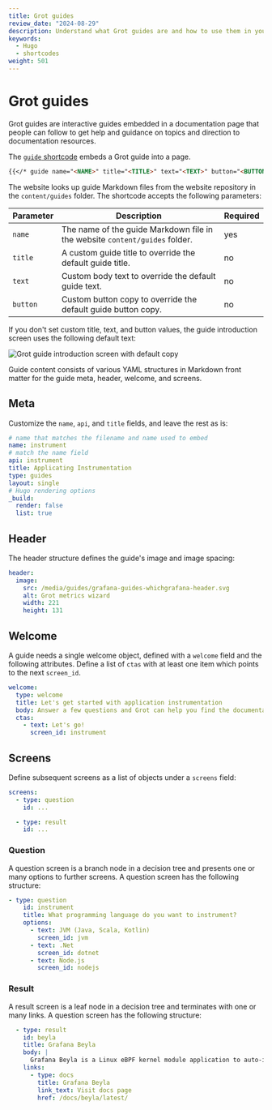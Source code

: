 ```yaml
---
title: Grot guides
review_date: "2024-08-29"
description: Understand what Grot guides are and how to use them in your Markdown.
keywords:
  - Hugo
  - shortcodes
weight: 501
---
```


# Grot guides

Grot guides are interactive guides embedded in a documentation page that people can follow to get help and guidance on topics and direction to documentation resources.

The [`guide` shortcode](/docs/writers-toolkit/write-shortcodes/#guide) embeds a Grot guide into a page.

```markdown
{{</* guide name="<NAME>" title="<TITLE>" text="<TEXT>" button="<BUTTON>" */>}}
```

The website looks up guide Markdown files from the website repository in the `content/guides` folder. The shortcode accepts the following parameters:

| Parameter | Description                                                                 | Required |
| --------- | --------------------------------------------------------------------------- | -------- |
| `name`    | The name of the guide Markdown file in the website `content/guides` folder. | yes      |
| `title`   | A custom guide title to override the default guide title.                   | no       |
| `text`    | Custom body text to override the default guide text.                        | no       |
| `button`  | Custom button copy to override the default guide button copy.               | no       |

If you don't set custom title, text, and button values, the guide introduction screen uses the following default text:

![Grot guide introduction screen with default copy](https://grafana.com/media/docs/writers-toolkit/grot-guide.png)

Guide content consists of various YAML structures in Markdown front matter for the guide meta, header, welcome, and screens.

## Meta

Customize the `name`, `api`, and `title` fields, and leave the rest as is:

```yaml
# name that matches the filename and name used to embed
name: instrument
# match the name field
api: instrument
title: Applicating Instrumentation
type: guides
layout: single
# Hugo rendering options
_build:
  render: false
  list: true
```

## Header

The header structure defines the guide's image and image spacing:

```yaml
header:
  image:
    src: /media/guides/grafana-guides-whichgrafana-header.svg
    alt: Grot metrics wizard
    width: 221
    height: 131
```

## Welcome

A guide needs a single welcome object, defined with a `welcome` field and the following attributes. Define a list of `ctas` with at least one item which points to the next `screen_id`.

```yaml
welcome:
  type: welcome
  title: Let's get started with application instrumentation
  body: Answer a few questions and Grot can help you find the documentation you need to instrument your application.
  ctas:
    - text: Let's go!
      screen_id: instrument
```

## Screens

Define subsequent screens as a list of objects under a `screens` field:

```yaml
screens:
  - type: question
    id: ...

  - type: result
    id: ...
```

### Question

A question screen is a branch node in a decision tree and presents one or many options to further screens. A question screen has the following structure:

```yaml
- type: question
    id: instrument
    title: What programming language do you want to instrument?
    options:
      - text: JVM (Java, Scala, Kotlin)
        screen_id: jvm
      - text: .Net
        screen_id: dotnet
      - text: Node.js
        screen_id: nodejs
```

### Result

A result screen is a leaf node in a decision tree and terminates with one or many links. A question screen has the following structure:

```yaml
  - type: result
    id: beyla
    title: Grafana Beyla
    body: |
      Grafana Beyla is a Linux eBPF kernel module application to auto-instrument applications without modifying them by monitoring an executable or port.
    links:
      - type: docs
        title: Grafana Beyla
        link_text: Visit docs page
        href: /docs/beyla/latest/
```
